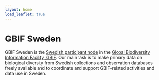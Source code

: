 ```yaml
---
layout: home
load_leaflet: true
---
```


# GBIF Sweden

<p class="text-xl">
GBIF Sweden is the <a href="https://www.gbif.org/country/SE/summary">Swedish participant node</a> in the <a href="https://www.gbif.org">Global Biodiversity Information Facility, GBIF</a>. Our main task is to make primary data on biological diversity from Swedish collections and observation databases freely available and to coordinate and support GBIF-related activities and data use in Sweden.
</p>